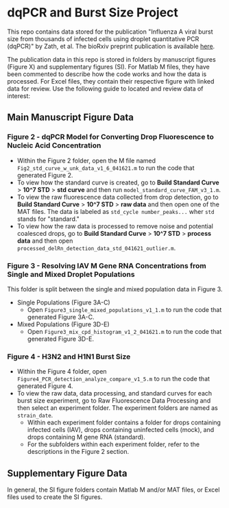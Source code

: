 # dqPCR and Burst Size Project
This repo contains data stored for the publication "Influenza A viral burst size from thousands of infected cells using droplet quantitative PCR (dqPCR)" by Zath, et al. The bioRxiv preprint publication is available [here](https://www.biorxiv.org/content/10.1101/2024.02.23.581786v1.full).

The publication data in this repo is stored in folders by manuscript figures (Figure X) and supplementary figures (SI). For Matlab M files, they have been commented to describe how the code works and how the data is processed. For Excel files, they contain their respective figure with linked data for review. Use the following guide to located and review data of interest:

## Main Manuscript Figure Data
### Figure 2 - dqPCR Model for Converting Drop Fluorescence to Nucleic Acid Concentration
 - Within the Figure 2 folder, open the M file named `Fig2_std_curve_w_unk_data_v1_6_041621.m` to run the code that generated Figure 2. 
 - To view how the standard curve is created, go to **Build Standard Curve** > **10^7 STD** > **std curve** and then run `model_standard_curve_FAM_v3_1.m`.
 - To view the raw fluorescence data collected from drop detection, go to **Build Standard Curve** > **10^7 STD** > **raw data** and then open one of the MAT files. The data is labeled as `std_cycle number_peaks...` wher `std` stands for "standard."
 - To view how the raw data is processed to remove noise and potential coalesced drops, go to **Build Standard Curve** > **10^7 STD** > **process data** and then open `processed_delRn_detection_data_std_041621_outlier.m`.
### Figure 3 - Resolving IAV M Gene RNA Concentrations from Single and Mixed Droplet Populations
This folder is split between the single and mixed population data in Figure 3.
 - Single Populations (Figure 3A-C)
	 - Open `Figure3_single_mixed_populations_v1_1.m` to run the code that generated Figure 3A-C.
 - Mixed Populations (Figure 3D-E)
	 - Open `Figure3_mix_cpd_histogram_v1_2_041621.m` to run the code that generated Figure 3D-E.
### Figure 4 - H3N2 and H1N1 Burst Size
 - Within the Figure 4 folder, open `Figure4_PCR_detection_analyze_compare_v1_5.m` to run the code that generated Figure 4.
 - To view the raw data, data processing, and standard curves for each burst size experiment, go to Raw Fluorescence Data Processing and then select an experiment folder. The experiment folders are named as `strain_date`.
	 - Within each experiment folder contains a folder for drops containing infected cells (IAV), drops containing uninfected cells (mock), and drops containing M gene RNA (standard).
	 - For the subfolders within each experiment folder, refer to the descriptions in the Figure 2 section.
## Supplementary Figure Data
In general, the SI figure folders contain Matlab M and/or MAT files, or Excel files used to create the SI figures.
